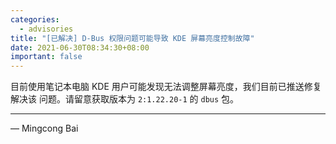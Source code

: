 ```yaml
---
categories:
  - advisories
title: "[已解决] D-Bus 权限问题可能导致 KDE 屏幕亮度控制故障"
date: 2021-06-30T08:34:30+08:00
important: false
---
```


目前使用笔记本电脑 KDE 用户可能发现无法调整屏幕亮度，我们目前已推送修复解决该
问题。请留意获取版本为 `2:1.22.20-1` 的 `dbus` 包。

----

— Mingcong Bai
